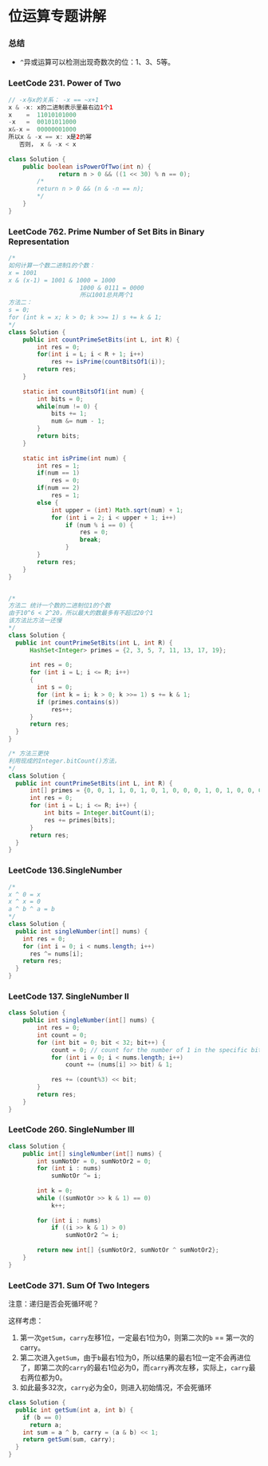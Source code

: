 # 位运算专题讲解

### 总结

- `^`异或运算可以检测出现奇数次的位：1、3、5等。

### LeetCode 231. Power of Two

```java
// -x与x的关系： -x == ~x+1
x & -x: x的二进制表示里最右边1个1
x    =  11010101000
-x   =  00101011000
x&-x =  00000001000
所以x & -x == x: x是2的幂
   否则， x & -x < x
  
class Solution {
    public boolean isPowerOfTwo(int n) {
			  return n > 0 && ((1 << 30) % n == 0);
        /*
        return n > 0 && (n & -n == n);
        */
    }
}
```

### LeetCode 762. Prime Number of Set Bits in Binary Representation

```java
/*
如何计算一个数二进制1的个数：
x = 1001
x & (x-1) = 1001 & 1000 = 1000
					1000 & 0111 = 0000
					所以1001总共两个1
方法二：
s = 0;
for (int k = x; k > 0; k >>= 1) s += k & 1;
*/
class Solution {
    public int countPrimeSetBits(int L, int R) {
		int res = 0;
        for(int i = L; i < R + 1; i++) 
            res += isPrime(countBitsOf1(i));
        return res;
    }
  
    static int countBitsOf1(int num) {
        int bits = 0;
        while(num != 0) {
            bits += 1;
            num &= num - 1;
        }
        return bits;
    }
    
    static int isPrime(int num) {
        int res = 1;
        if(num == 1)
            res = 0;
        if(num == 2)
            res = 1;
        else {
            int upper = (int) Math.sqrt(num) + 1;
            for (int i = 2; i < upper + 1; i++)
                if (num % i == 0) {
                    res = 0;
                    break;
                }
        }
        return res;
    }
}


/*
方法二 统计一个数的二进制位1的个数
由于10^6 < 2^20，所以最大的数最多有不超过20个1
该方法比方法一还慢
*/
class Solution {
  public int countPrimeSetBits(int L, int R) {
      HashSet<Integer> primes = {2, 3, 5, 7, 11, 13, 17, 19};
      
      int res = 0;
      for (int i = L; i <= R; i++) 
      {
        int s = 0;
        for (int k = i; k > 0; k >>= 1) s += k & 1;
        if (primes.contains(s))
            res++;
      }
      return res;
  }
}

/* 方法三更快
利用现成的Integer.bitCount()方法，
*/
class Solution {
  public int countPrimeSetBits(int L, int R) {
      int[] primes = {0, 0, 1, 1, 0, 1, 0, 1, 0, 0, 0, 1, 0, 1, 0, 0, 0, 1, 0, 1};
      int res = 0;
      for (int i = L; i <= R; i++) {
          int bits = Integer.bitCount(i);
          res += primes[bits];
      }
      return res;
  }
}
```

### LeetCode 136.SingleNumber

```java
/*
x ^ 0 = x
x ^ x = 0
a ^ b ^ a = b
*/
class Solution {
  public int singleNumber(int[] nums) {
    int res = 0;
    for (int i = 0; i < nums.length; i++)
      res ^= nums[i];
    return res;
  }
}
```

### LeetCode 137. SingleNumber II

```java
class Solution {
    public int singleNumber(int[] nums) {
        int res = 0;
        int count = 0;
        for (int bit = 0; bit < 32; bit++) {
            count = 0; // count for the number of 1 in the specific bits of all the numbers
            for (int i = 0; i < nums.length; i++) 
                count += (nums[i] >> bit) & 1;
            
            res += (count%3) << bit;
        }
        return res;
    }
}
```



### LeetCode 260. SingleNumber III

```java
class Solution {
    public int[] singleNumber(int[] nums) {
        int sumNotOr = 0, sumNotOr2 = 0;
        for (int i : nums)
            sumNotOr ^= i;
        
        int k = 0;
        while ((sumNotOr >> k & 1) == 0)
            k++;
        
        for (int i : nums)
            if ((i >> k & 1) > 0)
                sumNotOr2 ^= i;
        
        return new int[] {sumNotOr2, sumNotOr ^ sumNotOr2};
    }
}
```

### LeetCode 371. Sum Of Two Integers

注意：递归是否会死循环呢？

这样考虑：

1. 第一次`getSum`，`carry`左移1位，一定最右1位为0，则第二次的`b` == 第一次的carry。
2. 第二次进入`getSum`，由于`b`最右1位为0，所以结果的最右1位一定不会再进位了，即第二次的`carry`的最右1位必为0，而`carry`再次左移，实际上，`carry`最右两位都为0。
3. 如此最多32次，`carry`必为全0，则进入初始情况，不会死循环

```java
class Solution {
  public int getSum(int a, int b) {
    if (b == 0)
      return a;
    int sum = a ^ b, carry = (a & b) << 1;
    return getSum(sum, carry);
  }
}
```



